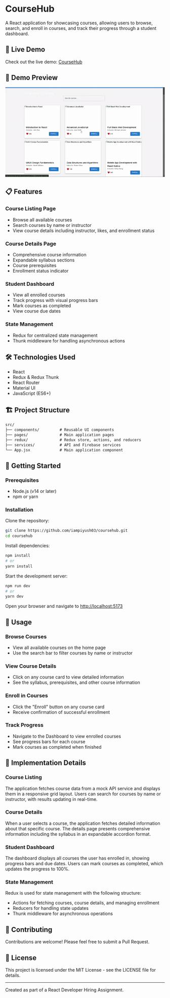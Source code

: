 # CourseHub

A React application for showcasing courses, allowing users to browse, search, and enroll in courses, and track their progress through a student dashboard.

## 🚀 Live Demo
Check out the live demo: [CourseHub](https://course-hub.vercel.app/)

## 🎥 Demo Preview  
![CourseHub Demo](src/assets/demo.gif)

## 📋 Features

### Course Listing Page
- Browse all available courses
- Search courses by name or instructor
- View course details including instructor, likes, and enrollment status

### Course Details Page
- Comprehensive course information
- Expandable syllabus sections
- Course prerequisites
- Enrollment status indicator

### Student Dashboard
- View all enrolled courses
- Track progress with visual progress bars
- Mark courses as completed
- View course due dates

### State Management
- Redux for centralized state management
- Thunk middleware for handling asynchronous actions

## 🛠️ Technologies Used
- React
- Redux & Redux Thunk
- React Router
- Material UI
- JavaScript (ES6+)

## 🏗️ Project Structure
```
src/
├── components/         # Reusable UI components
├── pages/              # Main application pages
├── redux/              # Redux store, actions, and reducers
├── services/           # API and Firebase services
└── App.jsx             # Main application component
```

## 🚀 Getting Started

### Prerequisites
- Node.js (v14 or later)
- npm or yarn

### Installation
Clone the repository:
```bash
git clone https://github.com/iampiyush03/coursehub.git
cd coursehub
```

Install dependencies:
```bash
npm install
# or
yarn install
```

Start the development server:
```bash
npm run dev
# or
yarn dev
```

Open your browser and navigate to [http://localhost:5173](http://localhost:5173)

## 📱 Usage

### Browse Courses
- View all available courses on the home page
- Use the search bar to filter courses by name or instructor

### View Course Details
- Click on any course card to view detailed information
- See the syllabus, prerequisites, and other course information

### Enroll in Courses
- Click the "Enroll" button on any course card
- Receive confirmation of successful enrollment

### Track Progress
- Navigate to the Dashboard to view enrolled courses
- See progress bars for each course
- Mark courses as completed when finished

## 🧪 Implementation Details

### Course Listing
The application fetches course data from a mock API service and displays them in a responsive grid layout. Users can search for courses by name or instructor, with results updating in real-time.

### Course Details
When a user selects a course, the application fetches detailed information about that specific course. The details page presents comprehensive information including the syllabus in an expandable accordion format.

### Student Dashboard
The dashboard displays all courses the user has enrolled in, showing progress bars and due dates. Users can mark courses as completed, which updates the progress to 100%.

### State Management
Redux is used for state management with the following structure:
- Actions for fetching courses, course details, and managing enrollment
- Reducers for handling state updates
- Thunk middleware for asynchronous operations

## 🤝 Contributing
Contributions are welcome! Please feel free to submit a Pull Request.

## 📄 License
This project is licensed under the MIT License - see the LICENSE file for details.

---

Created as part of a React Developer Hiring Assignment.
